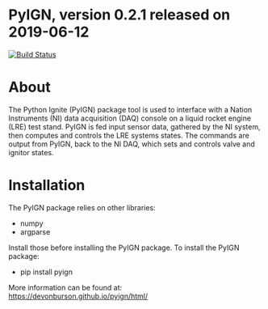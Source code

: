 # PyIGN, version 0.2.1 released on 2019-06-12

[![Build Status](https://travis-ci.org/SoftwareDevEngResearch/PyIGN.svg?branch=master)](https://travis-ci.org/SoftwareDevEngResearch/PyIGN)


# About
The Python Ignite (PyIGN) package tool is used to interface with a Nation Instruments (NI) data acquisition (DAQ) console on a liquid rocket engine (LRE) test stand. PyIGN is fed input sensor data, gathered by the NI system, then computes and controls the LRE systems states. The commands are output from PyIGN, back to the NI DAQ, which sets and controls valve and ignitor states.

# Installation
The PyIGN package relies on other libraries:

- numpy
- argparse


Install those before installing the PyIGN package. To install the PyIGN package:

- pip install pyign

More information can be found at:
https://devonburson.github.io/pyign/html/
